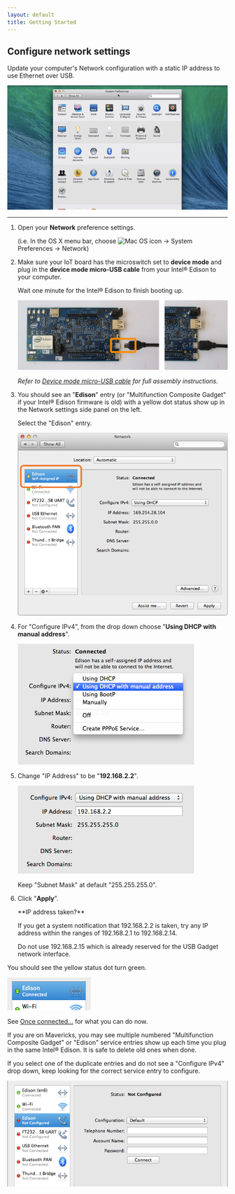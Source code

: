 ```yaml
---
layout: default
title: Getting Started
---
```


## Configure network settings

Update your computer's Network configuration with a static IP address to use Ethernet over USB.

![Animated gif: configuring DHCP IP address in Mac Network settings](images/configure_mac_network-animated.gif)

---

1. Open your **Network** preference settings.

    (i.e. In the OS X menu bar, choose ![Mac OS icon](/img/icons/os_icon_mac.png) → System Preferences → Network)

2. Make sure your IoT board has the microswitch set to **device mode** and plug in the **device mode micro-USB cable** from your Intel® Edison to your computer. 

    Wait one minute for the Intel® Edison to finish booting up.

    ![Micro-USB cable being plugged into the top micro-USB connector](/docs/assembly/arduino_expansion_board/images/device_mode-usb_cable-before_after.png)

    _Refer to [Device mode micro-USB cable](/docs/assembly/arduino_expansion_board/details-device_mode_cable.html) for full assembly instructions._

3. You should see an "**Edison**" entry (or "Multifunction Composite Gadget" if your Intel® Edison firmware is old) with a yellow dot status show up in the Network settings side panel on the left. 

    Select the "Edison" entry.

    ![Edison entry with yellow dot status](images/network_settings-edison_yellow_dot.png)

4. For "Configure IPv4", from the drop down choose "**Using DHCP with manual address**".

    ![Choose "Using DHCP with manual address" from drop down](images/network_settings-dhcp_manual_address.png) 

5. Change "IP Address" to be "**192.168.2.2**".

    ![Change IP Address to be 192.168.2.2](images/network_settings-ip_19216822.png)

    Keep "Subnet Mask" at default "255.255.255.0".

6. Click "**Apply**". 

    <div class="callout troubleshooting" markdown="1">
    **IP address taken?**

    If you get a system notification that 192.168.2.2 is taken, try any IP address within the ranges of 192.168.2.1 to 192.168.2.14. 

    Do not use 192.168.2.15 which is already reserved for the USB Gadget network interface.
    </div>

<div class="callout done" markdown="1">
You should see the yellow status dot turn green. 

![Edison entry with green dot status](images/network_settings-edison_green_dot.png)

See [Once connected...](/docs/connectivity/ethernet_over_usb/shared/once_connected.html) for what you can do now.
</div>

<div class="callout info" markdown="1">
If you are on Mavericks, you may see multiple numbered "Multifunction Composite Gadget" or "Edison" service entries show up each time you plug in the same Intel® Edison. It is safe to delete old ones when done.

If you select one of the duplicate entries and do not see a "Configure IPv4" drop down, keep looking for the correct service entry to configure.

![An Edison entry that doesn't have a Configure IPv4 drop down](images/network_settings-multiple_edison_entries.png)
</div>